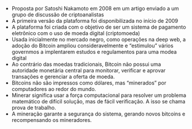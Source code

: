 - Proposta por Satoshi Nakamoto em 2008 em um artigo enviado a um grupo de discussão de criptoanalistas
- A primeira versão da plataforma foi disponibilizada no início de 2009
- A plataforma foi criada com o objetivo de ser um sistema de pagamento eletrônico com o uso de moeda digital (criptomoeda)
- Usada inicialmente no mercado negro, como operações na deep web, a adoção do Bitcoin ampliou consideravelmente e “estimulou” vários governmos a implentarem estudos e regulamentos para uma modea digital
- Ao contrário das moedas tradicionais, Bitcoin não possui uma autoridade monetária central para monitorar, verificar e aprovar transações e gerenciar a oferta de moeda.
- Bitcoins não são impressos como dólares, mas “minerados” por computadores ao redor do mundo.
- Minerar significa usar a força computacional para resolver um problema matemático de difícil solução, mas de fácil verificação. A isso se chama prova de trabalho.
- A mineração garante a segurança do sistema, gerando novos bitcoins e recompensando os mineradores.